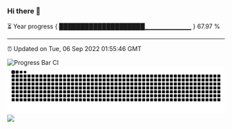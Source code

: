 ### Hi there 👋

⏳ Year progress { ████████████████████▁▁▁▁▁▁▁▁▁▁ } 67.97 %

---

⏰ Updated on Tue, 06 Sep 2022 01:55:46 GMT

![Progress Bar CI](https://github.com/liununu/liununu/workflows/Progress%20Bar%20CI/badge.svg)![](https://raw.githubusercontent.com/L1cardo/L1cardo/main/assets/github-contribution-grid-snake.svg)![](https://raw.githubusercontent.com/seesaws/seesaws/main/assets/github-contribution-grid-snake.svg)
